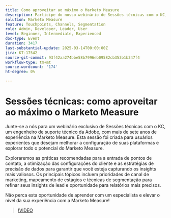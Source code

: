 ```yaml
---
title: Como aproveitar ao máximo o Marketo Measure
description: Participe do nosso webinário de Sessões técnicas com o KC, um engenheiro de suporte técnico da Adobe, para aprimorar suas habilidades no Marketo Measure. Conheça as práticas recomendadas para entrada de pontos de contato, configurações do cliente e precisão de dados. Explore as prioridades do Canal de marketing, o Mapeamento de estágios e as técnicas de Segmentação para obter relatórios precisos. Não perca essa chance de elevar seu conhecimento!
solution: Marketo Measure
feature: Touchpoints, Channels, Segmentation
role: Admin, Developer, Leader, User
level: Beginner, Intermediate, Experienced
doc-type: Event
duration: 3417
last-substantial-update: 2025-03-14T00:00:00Z
jira: KT-17542
source-git-commit: 93f42aa274bbe58b7996eb09582cb353b1b347f4
workflow-type: tm+mt
source-wordcount: '174'
ht-degree: 0%

---
```



# Sessões técnicas: como aproveitar ao máximo o Marketo Measure

Junte-se a nós para um webinário exclusivo de Sessões técnicas com o KC, um engenheiro de suporte técnico da Adobe, com mais de sete anos de experiência na Marketo Measure. Esta sessão foi criada para usuários experientes que desejam melhorar a configuração de suas plataformas e explorar todo o potencial do Marketo Measure.

Exploraremos as práticas recomendadas para a entrada de pontos de contato, a otimização das configurações do cliente e as estratégias de precisão de dados para garantir que você esteja capturando os insights mais valiosos. Os principais tópicos incluem prioridades de canal de marketing, mapeamento de estágios e técnicas de segmentação para refinar seus insights de lead e oportunidade para relatórios mais precisos.

Não perca esta oportunidade de aprender com um especialista e elevar o nível da sua experiência com a Marketo Measure!

>[!VIDEO](https://video.tv.adobe.com/v/3451661/?learn=on&enablevpops)
